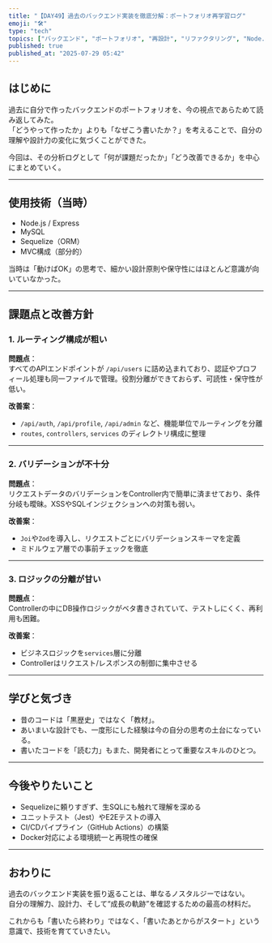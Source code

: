 ```yaml
---
title: "【DAY49】過去のバックエンド実装を徹底分解：ポートフォリオ再学習ログ"
emoji: "🛠️"
type: "tech"
topics: ["バックエンド", "ポートフォリオ", "再設計", "リファクタリング", "Node.js", "MySQL"]
published: true
published_at: "2025-07-29 05:42"
---
```


## はじめに

過去に自分で作ったバックエンドのポートフォリオを、今の視点であらためて読み返してみた。  
「どうやって作ったか」よりも「なぜこう書いたか？」を考えることで、自分の理解や設計力の変化に気づくことができた。

今回は、その分析ログとして「何が課題だったか」「どう改善できるか」を中心にまとめていく。

---

## 使用技術（当時）

- Node.js / Express  
- MySQL  
- Sequelize（ORM）  
- MVC構成（部分的）

当時は「動けばOK」の思考で、細かい設計原則や保守性にはほとんど意識が向いていなかった。

---

## 課題点と改善方針

### 1. ルーティング構成が粗い

**問題点**：  
すべてのAPIエンドポイントが `/api/users` に詰め込まれており、認証やプロフィール処理も同一ファイルで管理。役割分離ができておらず、可読性・保守性が低い。

**改善案**：
- `/api/auth`, `/api/profile`, `/api/admin` など、機能単位でルーティングを分離
- `routes`, `controllers`, `services` のディレクトリ構成に整理

---

### 2. バリデーションが不十分

**問題点**：  
リクエストデータのバリデーションをController内で簡単に済ませており、条件分岐も曖昧。XSSやSQLインジェクションへの対策も弱い。

**改善案**：
- `Joi`や`Zod`を導入し、リクエストごとにバリデーションスキーマを定義
- ミドルウェア層での事前チェックを徹底

---

### 3. ロジックの分離が甘い

**問題点**：  
Controllerの中にDB操作ロジックがベタ書きされていて、テストしにくく、再利用も困難。

**改善案**：
- ビジネスロジックを`services`層に分離
- Controllerはリクエスト/レスポンスの制御に集中させる

---

## 学びと気づき

- 昔のコードは「黒歴史」ではなく「教材」。
- あいまいな設計でも、一度形にした経験は今の自分の思考の土台になっている。
- 書いたコードを「読む力」もまた、開発者にとって重要なスキルのひとつ。

---

## 今後やりたいこと

- Sequelizeに頼りすぎず、生SQLにも触れて理解を深める
- ユニットテスト（Jest）やE2Eテストの導入
- CI/CDパイプライン（GitHub Actions）の構築
- Docker対応による環境統一と再現性の確保

---

## おわりに

過去のバックエンド実装を振り返ることは、単なるノスタルジーではない。  
自分の理解力、設計力、そして“成長の軌跡”を確認するための最高の材料だ。

これからも「書いたら終わり」ではなく、「書いたあとからがスタート」という意識で、技術を育てていきたい。